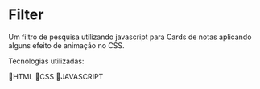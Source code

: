 # Filter
Um filtro de pesquisa utilizando javascript para Cards de notas aplicando alguns efeito de animação no CSS.

Tecnologias utilizadas:

💠HTML
💠CSS
💠JAVASCRIPT
